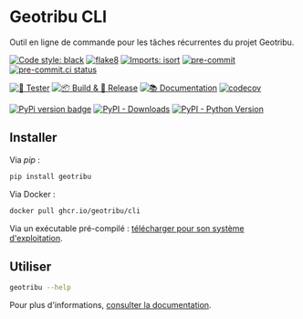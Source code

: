 # Geotribu CLI

Outil en ligne de commande pour les tâches récurrentes du projet Geotribu.

[![Code style: black](https://img.shields.io/badge/code%20style-black-000000.svg)](https://github.com/psf/black)
[![flake8](https://img.shields.io/badge/linter-flake8-green)](https://flake8.pycqa.org/)
[![Imports: isort](https://img.shields.io/badge/%20imports-isort-%231674b1?style=flat&labelColor=ef8336)](https://pycqa.github.io/isort/)
[![pre-commit](https://img.shields.io/badge/pre--commit-enabled-brightgreen?logo=pre-commit&logoColor=white)](https://github.com/pre-commit/pre-commit)
[![pre-commit.ci status](https://results.pre-commit.ci/badge/github/geotribu/cli/main.svg)](https://results.pre-commit.ci/latest/github/geotribu/cli/main)

[![🎳 Tester](https://github.com/geotribu/cli/actions/workflows/tests.yml/badge.svg)](https://github.com/geotribu/cli/actions/workflows/tests.yml)
[![📦 Build & 🚀 Release](https://github.com/geotribu/cli/actions/workflows/build_release.yml/badge.svg)](https://github.com/geotribu/cli/actions/workflows/build_release.yml)
[![📚 Documentation](https://github.com/geotribu/cli/actions/workflows/documentation.yml/badge.svg)](https://github.com/geotribu/cli/actions/workflows/documentation.yml)
[![codecov](https://codecov.io/gh/geotribu/cli/branch/main/graph/badge.svg?token=YRLQ6OPFRL)](https://codecov.io/gh/geotribu/cli)

[![PyPi version badge](https://badgen.net/pypi/v/geotribu)](https://pypi.org/project/geotribu/)
[![PyPI - Downloads](https://img.shields.io/pypi/dm/geotribu)](https://pypi.org/project/geotribu/)
[![PyPI - Python Version](https://img.shields.io/pypi/pyversions/geotribu)](https://pypi.org/project/geotribu/)

## Installer

Via _pip_ :

```sh
pip install geotribu
```

Via Docker :

```sh
docker pull ghcr.io/geotribu/cli
```

Via un exécutable pré-compilé : [télécharger pour son système d'exploitation](./releases/latest).

## Utiliser

```sh
geotribu --help
```

Pour plus d'informations, [consulter la documentation](https://cli.geotribu.fr/).
